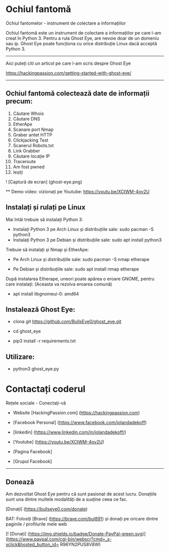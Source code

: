 # Ochiul fantomă
Ochiul fantomelor - instrument de colectare a informațiilor
<div>

Ochiul fantomă este un instrument de colectare a informațiilor pe care l-am creat în Python 3.
Pentru a rula Ghost Eye, are nevoie doar de un domeniu sau ip.
Ghost Eye poate funcționa cu orice distribuție Linux dacă acceptă Python 3.

****
Aici puteți citi un articol pe care l-am scris despre Ghost Eye

https://hackingpassion.com/getting-started-with-ghost-eye/

****


## Ochiul fantomă colectează date de informații precum:

1. Căutare Whois
2. Căutare DNS
3. EtherApe
4. Scanare port Nmap
5. Graber antet HTTP
6. Clickjacking Test
7. Scanerul Robots.txt
8. Link Grabber
9. Căutare locație IP
10. Traceroute
11. Am fost pwned
12. Ieșiți

! [Captură de ecran] (ghost-eye.png)

  
** Demo video: vizionați pe Youtube:
https://youtu.be/XCtWM-4ov2U


## Instalați și rulați pe Linux
Mai întâi trebuie să instalați Python 3:
<div>
  
* Instalați Python 3 pe Arch Linux și distribuțiile sale: sudo pacman -S python3
* Instalați Python 3 pe Debian și distribuțiile sale: sudo apt install python3

 
 
Trebuie să instalați și Nmap și EtherApe:

  
* Pe Arch Linux și distribuțiile sale: sudo pacman -S nmap etherape

  
* Pe Debian și distribuțiile sale: sudo apt install nmap etherape

După instalarea Etherape, uneori poate apărea o eroare GNOME, pentru care instalați: (Aceasta va rezolva eroarea comună)
* apt install libgnomeui-0: amd64

    
    
## Instalează Ghost Eye:
* clona git https://github.com/BullsEye0/ghost_eye.git

* cd ghost_eye
  
* pip3 install -r requirements.txt

  
## Utilizare:
* python3 ghost_eye.py


# Contactați coderul
Rețele sociale - Conectați-vă

* Website [HackingPassion.com] (https://hackingpassion.com)

* [Facebook Personal] (https://www.facebook.com/jolandadekoff)

* [linkedin] (https://www.linkedin.com/in/jolandadekoff/)

* [Youtube] (https://youtu.be/XCtWM-4ov2U)

* [Pagina Facebook] 
* [Grupul Facebook] 
  
  


***

## Donează


Am dezvoltat Ghost Eye pentru că sunt pasionat de acest lucru.
Donațiile sunt una dintre multele modalități de a susține ceea ce fac.

[Donați] (https://bullseye0.com/donate)

BAT: Folosiți [Brave] (https://brave.com/bul891) și donați pe oricare dintre paginile / profilurile mele web

[! [Donați] (https://img.shields.io/badge/Donate-PayPal-green.svg)] (https://www.paypal.com/cgi-bin/webscr?cmd=_s-xclick&hosted_button_id= R96YN2PUS8V8W)